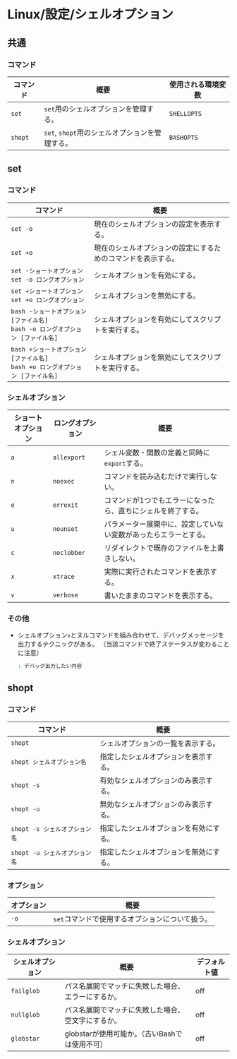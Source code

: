 # Linux/設定/シェルオプション

## 共通

### コマンド

| コマンド | 概要                                           | 使用される環境変数 |
| -------- | ---------------------------------------------- | ------------------ |
| `set`    | `set`用のシェルオプションを管理する。          | `SHELLOPTS`        |
| `shopt`  | `set`, `shopt`用のシェルオプションを管理する。 | `BASHOPTS`         |

## set

### コマンド

| コマンド                                                     | 概要                                                         |
| ------------------------------------------------------------ | ------------------------------------------------------------ |
| `set -o`                                                     | 現在のシェルオプションの設定を表示する。                     |
| `set +o`                                                     | 現在のシェルオプションの設定にするためのコマンドを表示する。 |
| `set -ショートオプション`<br />`set -o ロングオプション` | シェルオプションを有効にする。                               |
| `set +ショートオプション`<br />`set +o ロングオプション` | シェルオプションを無効にする。                               |
| `bash -ショートオプション [ファイル名]`<br />`bash -o ロングオプション [ファイル名]` | シェルオプションを有効にしてスクリプトを実行する。           |
| `bash +ショートオプション [ファイル名]`<br />`bash +o ロングオプション [ファイル名]` | シェルオプションを無効にしてスクリプトを実行する。           |

### シェルオプション

| ショートオプション | ロングオプション | 概要                                                         |
| ------------------ | ---------------- | ------------------------------------------------------------ |
| `a`                | `allexport`      | シェル変数・関数の定義と同時に`export`する。                 |
| `n`                | `noexec`         | コマンドを読み込むだけで実行しない。                         |
| `e`                | `errexit`        | コマンドが1つでもエラーになったら、直ちにシェルを終了する。  |
| `u`                | `nounset`        | パラメーター展開中に、設定していない変数があったらエラーとする。 |
| `c`                | `noclobber`      | リダイレクトで既存のファイルを上書きしない。                 |
| `x`                | `xtrace`         | 実際に実行されたコマンドを表示する。                         |
| `v`                | `verbose`        | 書いたままのコマンドを表示する。                             |

### その他

- シェルオプション`x`とヌルコマンドを組み合わせて、デバッグメッセージを出力するテクニックがある。
  （当該コマンドで終了ステータスが変わることに注意）

  ```bash
  : デバッグ出力したい内容
  ```

## shopt

### コマンド

| コマンド                      | 概要                                   |
| ----------------------------- | -------------------------------------- |
| `shopt`                      | シェルオプションの一覧を表示する。     |
| `shopt シェルオプション名`    | 指定したシェルオプションを表示する。   |
| `shopt -s`                    | 有効なシェルオプションのみ表示する。   |
| `shopt -u`                    | 無効なシェルオプションのみ表示する。   |
| `shopt -s シェルオプション名` | 指定したシェルオプションを有効にする。 |
| `shopt -u シェルオプション名` | 指定したシェルオプションを無効にする。 |

### オプション

| オプション | 概要                                            |
| ---------- | ----------------------------------------------- |
| `-o`       | `set`コマンドで使用するオプションについて扱う。 |

### シェルオプション

| シェルオプション | 概要                                               | デフォルト値 |
| ---------------- | -------------------------------------------------- | ------------ |
| `failglob`       | パス名展開でマッチに失敗した場合、エラーにするか。 | off          |
| `nullglob`       | パス名展開でマッチに失敗した場合、空文字にするか。 | off          |
| `globstar`       | globstarが使用可能か。（古いBashでは使用不可）     | off          |
